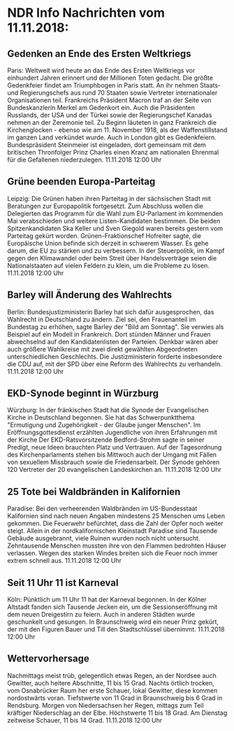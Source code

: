 # NDR Info Nachrichten vom 11.11.2018:


## Gedenken an Ende des Ersten Weltkriegs
Paris:	Weltweit wird heute an das Ende des Ersten Weltkriegs vor einhundert Jahren erinnert und der Millionen Toten gedacht. Die größte Gedenkfeier findet am Triumphbogen in Paris statt. An ihr nehmen Staats- und Regierungschefs aus rund 70 Staaten sowie Vertreter internationaler Organisationen teil. Frankreichs Präsident Macron traf an der Seite von Bundeskanzlerin Merkel am Gedenkort ein. Auch die Präsidenten  Russlands, der USA und der Türkei sowie der Regierungschef Kanadas nehmen an der Zeremonie teil. Zu Beginn läuteten in ganz Frankreich die Kirchenglocken - ebenso wie am 11. November 1918, als der Waffenstillstand im ganzen Land verkündet wurde. Auch in London gibt es Gedenkfeiern. Bundespräsident Steinmeier ist eingeladen, dort gemeinsam mit dem britischen Thronfolger Prinz Charles einen Kranz am nationalen Ehrenmal für die Gefallenen niederzulegen. 11.11.2018 12:00 Uhr 

## Grüne beenden Europa-Parteitag
Leipzig: Die Grünen haben ihren Parteitag in der sächsischen Stadt mit Beratungen zur Europapolitik fortgesetzt. Zum Abschluss wollen die Delegierten das Programm für die Wahl zum EU-Parlament im kommenden Mai verabschieden und weitere Listen-Kandidaten bestimmen. Die beiden Spitzenkandidaten Ska Keller und Sven Giegold waren bereits gestern vom Parteitag gekürt worden. Grünen-Fraktionschef Hofreiter sagte, die Europäische Union befinde sich derzeit in schwerem Wasser. Es gehe darum, die EU zu stärken und zu verbessern. In der Steuerpolitik, im Kampf gegen den Klimawandel oder beim Streit über Handelsverträge seien die Nationalstaaten auf vielen Feldern zu klein, um die Probleme zu lösen. 11.11.2018 12:00 Uhr 

## Barley will Änderung des Wahlrechts
Berlin: Bundesjustizministerin Barley hat sich dafür ausgesprochen, das Wahlrecht in Deutschland zu ändern. Ziel sei, den Frauenanteil im Bundestag zu erhöhen, sagte Barley der "Bild am Sonntag". Sie verwies als Beispiel auf ein Modell in Frankreich. Dort stünden Männer und Frauen abwechselnd auf den Kandidatenlisten der Parteien. Denkbar wären aber auch größere Wahlkreise mit zwei direkt gewählten Abgeordneten unterschiedlichen Geschlechts. Die Justizministerin forderte insbesondere die CDU auf, mit der SPD über eine Reform des Wahlrechts zu verhandeln. 11.11.2018 12:00 Uhr 

## EKD-Synode beginnt in Würzburg
Würzburg: In der fränkischen Stadt hat die Synode der Evangelischen Kirche in Deutschland begonnen. Sie hat das Schwerpunktthema "Ermutigung und Zugehörigkeit - der Glaube junger Menschen". Im Eröffnungsgottesdienst erzählten Jugendliche von ihren Erfahrungen mit der Kirche Der EKD-Ratsvorsitzende Bedford-Strohm sagte in seiner Predigt, neue Ideen brauchten Platz und Vertrauen. Auf der Tagesordnung des Kirchenparlaments stehen bis Mittwoch auch der Umgang mit Fällen von sexuellem Missbrauch sowie die Friedensarbeit. Der Synode gehören 120 Vertreter der 20 evangelischen Landeskirchen an. 11.11.2018 12:00 Uhr 

## 25 Tote bei Waldbränden in Kalifornien
Paradise: Bei den verheerenden Waldbränden im US-Bundesstaat Kalifornien sind nach neuen Angaben mindestens 25 Menschen ums Leben gekommen. Die Feuerwehr befürchtet, dass die Zahl der Opfer noch weiter steigt. Allein in der nordkalifornischen Kleinstadt Paradise sind Tausende Gebäude ausgebrannt, viele Ruinen wurden noch nicht untersucht. Zehntausende Menschen mussten ihre von den Flammen bedrohten Häuser verlassen. Wegen des starken Windes breiten sich die Feuer noch immer extrem schnell aus. 11.11.2018 12:00 Uhr 

## Seit 11 Uhr 11 ist Karneval
Köln: Pünktlich um 11 Uhr 11 hat der Karneval begonnen. In der Kölner Altstadt fanden sich Tausende Jecken ein, um die Sessionseröffnung mit dem neuen Dreigestirn zu feiern. Auch in anderen Städten wurde geschunkelt und gesungen. In Braunschweig wird ein neuer Prinz gekürt, der mit den Figuren Bauer und Till den Stadtschlüssel übernimmt. 11.11.2018 12:00 Uhr 

## Wettervorhersage
Nachmittags meist trüb, gelegentlich etwas Regen, an der Nordsee auch Gewitter, auch heitere Abschnitte, 11 bis 15 Grad. Nachts örtlich trocken, vom Osnabrücker Raum her erste Schauer, lokal Gewitter, diese kommen nordostwärts voran. Tiefstwerte von 11 Grad in Braunschweig bis 6 Grad in Rendsburg. Morgen von Niedersachsen her Regen, mittags zum Teil kräftiger Niederschlag an der Elbe. Höchstwerte 11 bis 18 Grad. Am Dienstag zeitweise Schauer, 11 bis 14 Grad. 11.11.2018 12:00 Uhr 
